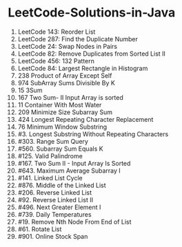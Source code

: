 # LeetCode-Solutions-in-Java
1. LeetCode 143: Reorder List
2. LeetCode 287: Find the Duplicate Number
3. LeetCode 24: Swap Nodes in Pairs
4. LeetCode 82: Remove Duplicates from Sorted List II
5. LeetCode 456: 132 Pattern
6. LeetCode 84: Largest Rectangle in Histogram
7. 238 Product of Array Except Self
8. 974 SubArray Sums Divisible By K
9. 15 3Sum
10. 167 Two Sum- II Input Array is sorted
11. 11 Container With Most Water
12. 209 Minimize Size Subarray Sum
13. 424 Longest Repeating Character Replacement
14. 76 Minimum Window Substring
15. #3. Longest Substring Without Repeating Characters
16. #303. Range Sum Query
17. #560. Subarray Sum Equals K
18. #125. Valid Palindrome
19. #167. Two Sum II - Input Array Is Sorted
20. #643. Maximum Average Subarray I
21. #141. Linked List Cycle
22. #876. Middle of the Linked List
23. #206. Reverse Linked List
24. #92. Reverse Linked List II
25. #496. Next Greater Element I
26. #739. Daily Temperatures
27. #19. Remove Nth Node From End of List
28. #61. Rotate List
29. #901. Online Stock Span 

